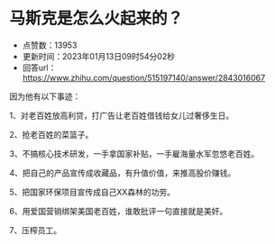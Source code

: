 # 马斯克是怎么火起来的？
- 点赞数：13953
- 更新时间：2023年01月13日09时54分02秒
- 回答url：https://www.zhihu.com/question/515197140/answer/2843016067
<body>
 <p data-pid="fpI03tNx">因为他有以下事迹：</p>
 <p data-pid="Bv3UiaR1">1、对老百姓放高利贷，打广告让老百姓借钱给女儿过奢侈生日。</p>
 <p data-pid="B4MU5C7V">2、抢老百姓的菜篮子。</p>
 <p data-pid="wLaLnbk_">3、不搞核心技术研发，一手拿国家补贴，一手雇海量水军忽悠老百姓。</p>
 <p data-pid="dVAwGJLy">4、把自己的产品宣传成收藏品，有升值价值，来推高股价赚钱。</p>
 <p data-pid="KesGC4mU">5、把国家环保项目宣传成自己XX森林的功劳。</p>
 <p data-pid="4L-cy9uC">6、用爱国营销绑架美国老百姓，谁敢批评一句直接就是美奸。</p>
 <p data-pid="aDBcghUJ">7、压榨员工。</p>
 <p></p>
</body>